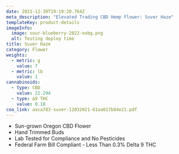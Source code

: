 ```yaml
---
date: 2021-12-30T19:19:20.764Z
meta_description: "Elevated Trading CBD Hemp Flower: Suver Haze"
templateKey: product-details
imageInfo:
  image: sour-blueberry-2022-nobg.png
  alt: Testing deploy time
title: Suver Haze
category: Flower
weights:
  - metric: g
    value: 7
  - metric: lb
    value: 1
cannabinoids:
  - type: CBD
    value: 22.294
  - type: ∆9 THC
    value: 0.18
coa_link: aaca783-suver-12032021-61aa617b84e21.pdf
---
```



* Sun-grown Oregon CBD Flower
* Hand Trimmed Buds
* Lab Tested for Compliance and No Pesticides
* Federal Farm Bill Compliant - Less Than 0.3% Delta 9 THC